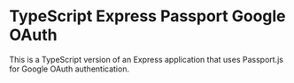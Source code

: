 # TypeScript Express Passport Google OAuth

This is a TypeScript version of an Express application that uses Passport.js for Google OAuth authentication.
